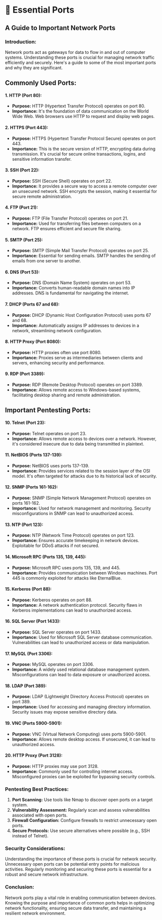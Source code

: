# 🔌 Essential Ports

## A Guide to Important Network Ports

### Introduction:

Network ports act as gateways for data to flow in and out of computer systems. Understanding these ports is crucial for managing network traffic efficiently and securely. Here's a guide to some of the most important ports and why they are significant.

## Commonly Used Ports:

#### 1. **HTTP (Port 80):**

* **Purpose:** HTTP (Hypertext Transfer Protocol) operates on port 80.
* **Importance:** It's the foundation of data communication on the World Wide Web. Web browsers use HTTP to request and display web pages.

#### 2. **HTTPS (Port 443):**

* **Purpose:** HTTPS (Hypertext Transfer Protocol Secure) operates on port 443.
* **Importance:** This is the secure version of HTTP, encrypting data during transmission. It's crucial for secure online transactions, logins, and sensitive information transfer.

#### 3. **SSH (Port 22):**

* **Purpose:** SSH (Secure Shell) operates on port 22.
* **Importance:** It provides a secure way to access a remote computer over an unsecured network. SSH encrypts the session, making it essential for secure remote administration.

#### 4. **FTP (Port 21):**

* **Purpose:** FTP (File Transfer Protocol) operates on port 21.
* **Importance:** Used for transferring files between computers on a network. FTP ensures efficient and secure file sharing.

#### 5. **SMTP (Port 25):**

* **Purpose:** SMTP (Simple Mail Transfer Protocol) operates on port 25.
* **Importance:** Essential for sending emails. SMTP handles the sending of emails from one server to another.

#### 6. **DNS (Port 53):**

* **Purpose:** DNS (Domain Name System) operates on port 53.
* **Importance:** Converts human-readable domain names into IP addresses. DNS is fundamental for navigating the internet.

#### 7. **DHCP (Ports 67 and 68):**

* **Purpose:** DHCP (Dynamic Host Configuration Protocol) uses ports 67 and 68.
* **Importance:** Automatically assigns IP addresses to devices in a network, streamlining network configuration.

#### 8. **HTTP Proxy (Port 8080):**

* **Purpose:** HTTP proxies often use port 8080.
* **Importance:** Proxies serve as intermediaries between clients and servers, enhancing security and performance.

#### 9. **RDP (Port 3389):**

* **Purpose:** RDP (Remote Desktop Protocol) operates on port 3389.
* **Importance:** Allows remote access to Windows-based systems, facilitating desktop sharing and remote administration.

## Important Pentesting Ports:

#### 10. **Telnet (Port 23):**

* **Purpose:** Telnet operates on port 23.
* **Importance:** Allows remote access to devices over a network. However, it's considered insecure due to data being transmitted in plaintext.

#### 11. **NetBIOS (Ports 137-139):**

* **Purpose:** NetBIOS uses ports 137-139.
* **Importance:** Provides services related to the session layer of the OSI model. It's often targeted for attacks due to its historical lack of security.

#### 12. **SNMP (Ports 161-162):**

* **Purpose:** SNMP (Simple Network Management Protocol) operates on ports 161-162.
* **Importance:** Used for network management and monitoring. Security misconfigurations in SNMP can lead to unauthorized access.

#### 13. **NTP (Port 123):**

* **Purpose:** NTP (Network Time Protocol) operates on port 123.
* **Importance:** Ensures accurate timekeeping in network devices. Exploitable for DDoS attacks if not secured.

#### 14. **Microsoft RPC (Ports 135, 139, 445):**

* **Purpose:** Microsoft RPC uses ports 135, 139, and 445.
* **Importance:** Provides communication between Windows machines. Port 445 is commonly exploited for attacks like EternalBlue.

#### 15. **Kerberos (Port 88):**

* **Purpose:** Kerberos operates on port 88.
* **Importance:** A network authentication protocol. Security flaws in Kerberos implementations can lead to unauthorized access.

#### 16. **SQL Server (Port 1433):**

* **Purpose:** SQL Server operates on port 1433.
* **Importance:** Used for Microsoft SQL Server database communication. Vulnerabilities can lead to unauthorized access or data manipulation.

#### 17. **MySQL (Port 3306):**

* **Purpose:** MySQL operates on port 3306.
* **Importance:** A widely used relational database management system. Misconfigurations can lead to data exposure or unauthorized access.

#### 18. **LDAP (Port 389):**

* **Purpose:** LDAP (Lightweight Directory Access Protocol) operates on port 389.
* **Importance:** Used for accessing and managing directory information. Security issues may expose sensitive directory data.

#### 19. **VNC (Ports 5900-5901):**

* **Purpose:** VNC (Virtual Network Computing) uses ports 5900-5901.
* **Importance:** Allows remote desktop access. If unsecured, it can lead to unauthorized access.

#### 20. **HTTP Proxy (Port 3128):**

* **Purpose:** HTTP proxies may use port 3128.
* **Importance:** Commonly used for controlling internet access. Misconfigured proxies can be exploited for bypassing security controls.

### Pentesting Best Practices:

1. **Port Scanning:** Use tools like Nmap to discover open ports on a target system.
2. **Vulnerability Assessment:** Regularly scan and assess vulnerabilities associated with open ports.
3. **Firewall Configuration:** Configure firewalls to restrict unnecessary open ports.
4. **Secure Protocols:** Use secure alternatives where possible (e.g., SSH instead of Telnet).

### Security Considerations:

Understanding the importance of these ports is crucial for network security. Unnecessary open ports can be potential entry points for malicious activities. Regularly monitoring and securing these ports is essential for a robust and secure network infrastructure.

### Conclusion:

Network ports play a vital role in enabling communication between devices. Knowing the purpose and importance of common ports helps in optimizing network functionality, ensuring secure data transfer, and maintaining a resilient network environment.
